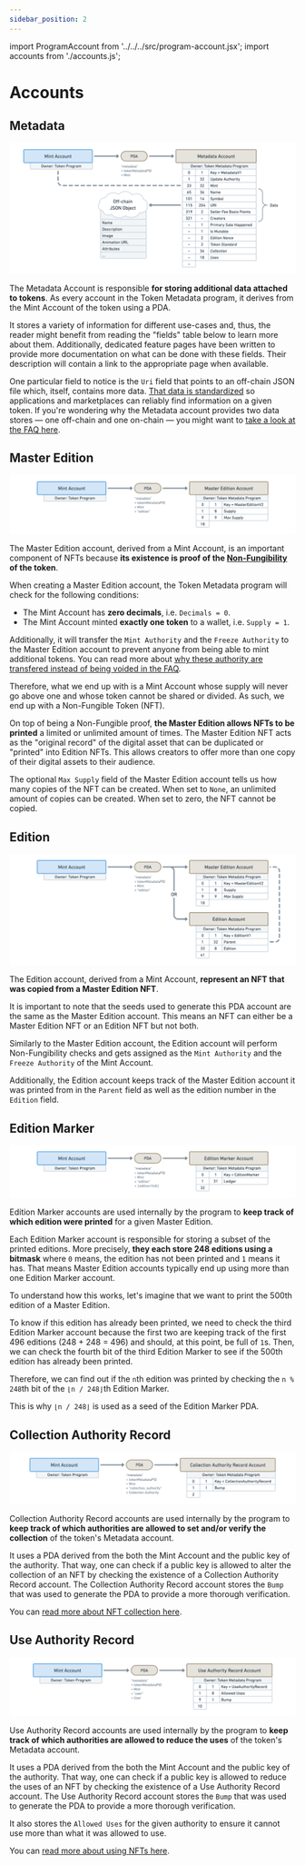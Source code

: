 ```yaml
---
sidebar_position: 2
---
```


import ProgramAccount from '../../../src/program-account.jsx';
import accounts from './accounts.js';

# Accounts

## Metadata

<ProgramAccount account={accounts.metadata}>

![Diagram showing a Metadata Account derived from a Mint Account with a list of data field under the Metadata Account that are listed on the fields table below.](./assets/Token-Metadata-Account-Metadata.png)

The Metadata Account is responsible **for storing additional data attached to tokens**. As every account in the Token Metadata program, it derives from the Mint Account of the token using a PDA.

It stores a variety of information for different use-cases and, thus, the reader might benefit from reading the "fields" table below to learn more about them. Additionally, dedicated feature pages have been written to provide more documentation on what can be done with these fields. Their description will contain a link to the appropriate page when available.

One particular field to notice is the `Uri` field that points to an off-chain JSON file which, itself, contains more data. [That data is standardized](TODO) so applications and marketplaces can reliably find information on a given token. If you're wondering why the Metadata account provides two data stores — one off-chain and one on-chain — you might want to [take a look at the FAQ here](TODO).

</ProgramAccount>

## Master Edition

<ProgramAccount account={accounts.master_edition}>

![Diagram showing a Master Edition Account derived from a Mint Account with a list of data field under the Master Edition Account that are listed on the fields table below.](./assets/Token-Metadata-Account-Master-Edition.png)

The Master Edition account, derived from a Mint Account, is an important component of NFTs because **its existence is proof of the [Non-Fungibility](TODO) of the token**.

When creating a Master Edition account, the Token Metadata program will check for the following conditions:

- The Mint Account has **zero decimals**, i.e. `Decimals = 0`.
- The Mint Account minted **exactly one token** to a wallet, i.e. `Supply = 1`.

Additionally, it will transfer the `Mint Authority` and the `Freeze Authority` to the Master Edition account to prevent anyone from being able to mint additional tokens. You can read more about [why these authority are transfered instead of being voided in the FAQ](TODO).

Therefore, what we end up with is a Mint Account whose supply will never go above one and whose token cannot be shared or divided. As such, we end up with a Non-Fungible Token (NFT).

On top of being a Non-Fungible proof, **the Master Edition allows NFTs to be printed** a limited or unlimited amount of times. The Master Edition NFT acts as the "original record" of the digital asset that can be duplicated or "printed" into Edition NFTs. This allows creators to offer more than one copy of their digital assets to their audience.

The optional `Max Supply` field of the Master Edition account tells us how many copies of the NFT can be created. When set to `None`, an unlimited amount of copies can be created. When set to zero, the NFT cannot be copied.

</ProgramAccount>

## Edition

<ProgramAccount account={accounts.edition}>

![Diagram showing both a Master Edition Account and an Edition Account derived from a Mint Account. There is a big "OR" written between the two to show that only one of the two can exists for a given NFT.](./assets/Token-Metadata-Account-Edition.png)

The Edition account, derived from a Mint Account, **represent an NFT that was copied from a Master Edition NFT**.

It is important to note that the seeds used to generate this PDA account are the same as the Master Edition account. This means an NFT can either be a Master Edition NFT or an Edition NFT but not both.

Similarly to the Master Edition account, the Edition account will perform Non-Fungibility checks and gets assigned as the `Mint Authority` and the `Freeze Authority` of the Mint Account.

Additionally, the Edition account keeps track of the Master Edition account it was printed from in the `Parent` field as well as the edition number in the `Edition` field.

</ProgramAccount>

## Edition Marker

<ProgramAccount account={accounts.edition_marker}>

![Diagram showing a Edition Marker Account derived from a Mint Account with a list of data field under the Edition Marker Account that are listed on the fields table below.](./assets/Token-Metadata-Account-Edition-Marker.png)

Edition Marker accounts are used internally by the program to **keep track of which edition were printed** for a given Master Edition.

Each Edition Marker account is responsible for storing a subset of the printed editions. More precisely, **they each store 248 editions using a bitmask** where `0` means, the edition has not been printed and `1` means it has. That means Master Edition accounts typically end up using more than one Edition Marker account.

To understand how this works, let's imagine that we want to print the 500th edition of a Master Edition.

To know if this edition has already been printed, we need to check the third Edition Marker account because the first two are keeping track of the first 496 editions (248 + 248 = 496) and should, at this point, be full of `1`s. Then, we can check the fourth bit of the third Edition Marker to see if the 500th edition has already been printed.

Therefore, we can find out if the `n`th edition was printed by checking the `n % 248`th bit of the `⌊n / 248⌋`th Edition Marker.

This is why `⌊n / 248⌋` is used as a seed of the Edition Marker PDA.

</ProgramAccount>

## Collection Authority Record

<ProgramAccount account={accounts.collection_authority_record}>

![Diagram showing a Collection Authority Record Account derived from a Mint Account with a list of data field under the Collection Authority Record Account that are listed on the fields table below.](./assets/Token-Metadata-Account-Collection-Authority-Record.png)

Collection Authority Record accounts are used internally by the program to **keep track of which authorities are allowed to set and/or verify the collection** of the token's Metadata account.

It uses a PDA derived from the both the Mint Account and the public key of the authority. That way, one can check if a public key is allowed to alter the collection of an NFT by checking the existence of a Collection Authority Record account. The Collection Authority Record account stores the `Bump` that was used to generate the PDA to provide a more thorough verification.

You can [read more about NFT collection here](TODO).

</ProgramAccount>

## Use Authority Record

<ProgramAccount account={accounts.use_authority_record}>

![Diagram showing a Use Authority Record Account derived from a Mint Account with a list of data field under the Use Authority Record Account that are listed on the fields table below.](./assets/Token-Metadata-Account-Use-Authority-Record.png)

Use Authority Record accounts are used internally by the program to **keep track of which authorities are allowed to reduce the uses** of the token's Metadata account.

It uses a PDA derived from the both the Mint Account and the public key of the authority. That way, one can check if a public key is allowed to reduce the uses of an NFT by checking the existence of a Use Authority Record account. The Use Authority Record account stores the `Bump` that was used to generate the PDA to provide a more thorough verification.

It also stores the `Allowed Uses` for the given authority to ensure it cannot use more than what it was allowed to use.

You can [read more about using NFTs here](TODO).

</ProgramAccount>
